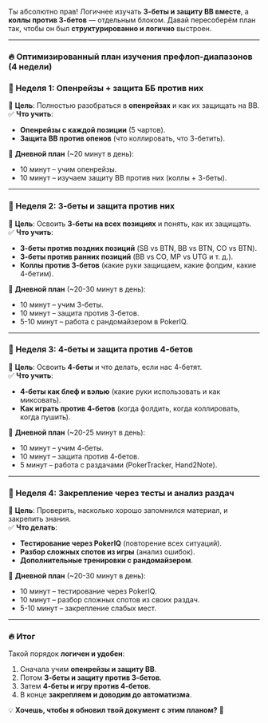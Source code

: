 Ты абсолютно прав! Логичнее изучать **3-беты и защиту BB вместе**, а **коллы против 3-бетов** — отдельным блоком. Давай пересоберём план так, чтобы он был **структурированно и логично** выстроен.

---

### **🔥 Оптимизированный план изучения префлоп-диапазонов (4 недели)**

### **🔹 Неделя 1: Опенрейзы + защита ББ против них**

📌 **Цель**: Полностью разобраться в **опенрейзах** и как их защищать на BB.  
✅ **Что учить**:

- **Опенрейзы с каждой позиции** (5 чартов).
- **Защита BB против опенов** (что коллировать, что 3-бетить).

📍 **Дневной план** (~20 минут в день):

- 10 минут – учим опенрейзы.
- 10 минут – изучаем защиту BB против них (коллы + 3-беты).

---

### **🔹 Неделя 2: 3-беты и защита против них**

📌 **Цель**: Освоить **3-беты на всех позициях** и понять, как их защищать.  
✅ **Что учить**:

- **3-беты против поздних позиций** (SB vs BTN, BB vs BTN, CO vs BTN).
- **3-беты против ранних позиций** (BB vs CO, MP vs UTG и т. д.).
- **Коллы против 3-бетов** (какие руки защищаем, какие фолдим, какие 4-бетим).

📍 **Дневной план** (~20-30 минут в день):

- 10 минут – учим 3-беты.
- 10 минут – защита против 3-бетов.
- 5-10 минут – работа с рандомайзером в PokerIQ.

---

### **🔹 Неделя 3: 4-беты и защита против 4-бетов**

📌 **Цель**: Освоить **4-беты** и что делать, если нас 4-бетят.  
✅ **Что учить**:

- **4-беты как блеф и вэлью** (какие руки использовать и как миксовать).
- **Как играть против 4-бетов** (когда фолдить, когда коллировать, когда пушить).

📍 **Дневной план** (~20-25 минут в день):

- 10 минут – учим 4-беты.
- 10 минут – защита против 4-бетов.
- 5 минут – работа с раздачами (PokerTracker, Hand2Note).

---

### **🔹 Неделя 4: Закрепление через тесты и анализ раздач**

📌 **Цель**: Проверить, насколько хорошо запомнился материал, и закрепить знания.  
✅ **Что делать**:

- **Тестирование через PokerIQ** (повторение всех ситуаций).
- **Разбор сложных спотов из игры** (анализ ошибок).
- **Дополнительные тренировки с рандомайзером**.

📍 **Дневной план** (~20-30 минут в день):

- 10 минут – тестирование через PokerIQ.
- 10 минут – разбор сложных спотов из своих раздач.
- 5-10 минут – закрепление слабых мест.

---

### **🔥 Итог**

Такой порядок **логичен и удобен**:

1. Сначала учим **опенрейзы и защиту BB**.
2. Потом **3-беты и защиту против 3-бетов**.
3. Затем **4-беты и игру против 4-бетов**.
4. В конце **закрепляем и доводим до автоматизма**.

💡 **Хочешь, чтобы я обновил твой документ с этим планом?** 🚀